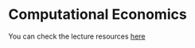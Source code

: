 # Computational Economics

You can check the lecture resources [here](https://fedor.iskh.me/compecon)
